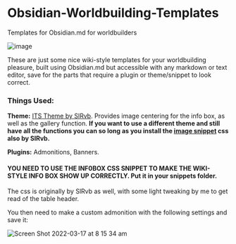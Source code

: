 # Obsidian-Worldbuilding-Templates
Templates for Obsidian.md for worldbuilders 

![image](https://user-images.githubusercontent.com/17267764/158693948-6830f272-d1c7-4780-84bf-64c8c2493bc8.png)

These are just some nice wiki-style templates for your worldbuilding pleasure, built using Obsidian.md but accessible with any markdown or text editor, save for the parts that require a plugin or theme/snippet to look correct. 

### Things Used:

**Theme:** [ITS Theme by SlRvb](https://github.com/SlRvb/Obsidian--ITS-Theme). Provides image centering for the info box, as well as the gallery function. **If you want to use a different theme and still have all the functions you can so long as you install the [image snippet](https://github.com/SlRvb/Obsidian--ITS-Theme/blob/main/S%20-%20Images%20Adjustments.css) css also by SlRvb.**

**Plugins:** Admonitions, Banners.

#### YOU NEED TO USE THE INF0BOX CSS SNIPPET TO MAKE THE WIKI-STYLE INFO BOX SHOW UP CORRECTLY. Put it in your snippets folder. 

The css is originally by SlRvb as well, with some light tweaking by me to get read of the table header.

You then need to make a custom admonition with the following settings and save it: 

![Screen Shot 2022-03-17 at 8 15 34 am](https://user-images.githubusercontent.com/17267764/158692353-24df2242-9cf0-4932-90a7-fc07afb5aa55.png)

